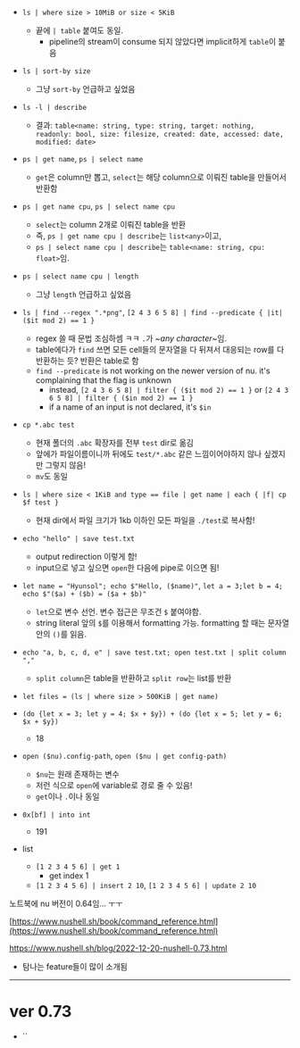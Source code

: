 - `ls | where size > 10MiB or size < 5KiB`
  - 끝에 `| table` 붙여도 동일.
    - pipeline의 stream이 consume 되지 않았다면 implicit하게 `table`이 붙음
- `ls | sort-by size`
  - 그냥 `sort-by` 언급하고 싶었음
- `ls -l | describe`
  - 결과: `table<name: string, type: string, target: nothing, readonly: bool, size: filesize, created: date, accessed: date, modified: date>`
- `ps | get name`, `ps | select name`
  - `get`은 column만 뽑고, `select`는 해당 column으로 이뤄진 table을 만들어서 반환함
- `ps | get name cpu`, `ps | select name cpu`
  - `select`는 column 2개로 이뤄진 table을 반환
  - 즉, `ps | get name cpu | describe`는 `list<any>`이고,
  - `ps | select name cpu | describe`는 `table<name: string, cpu: float>`임.
- `ps | select name cpu | length`
  - 그냥 `length` 언급하고 싶었음
- `ls | find --regex ".*png"`, `[2 4 3 6 5 8] | find --predicate { |it| ($it mod 2) == 1 }`
  - regex 쓸 때 문법 조심하셈 ㅋㅋ `.`가 ~_any character_~임.
  - table에다가 `find` 쓰면 모든 cell들의 문자열을 다 뒤져서 대응되는 row를 다 반환하는 듯? 반환은 table로 함
  - `find --predicate` is not working on the newer version of nu. it's complaining that the flag is unknown
    - instead, `[2 4 3 6 5 8] | filter { ($it mod 2) == 1 }` or `[2 4 3 6 5 8] | filter { ($in mod 2) == 1 }`
    - if a name of an input is not declared, it's `$in`
- `cp *.abc test`
  - 현재 폴더의 `.abc` 확장자를 전부 `test` dir로 옮김
  - 앞에가 파일이름이니까 뒤에도 `test/*.abc` 같은 느낌이어야하지 않나 싶겠지만 그렇지 않음!
  - `mv`도 동일
- `ls | where size < 1KiB and type == file | get name | each { |f| cp $f test }`
  - 현재 dir에서 파일 크기가 1kb 이하인 모든 파일을 `./test`로 복사함!
- `echo "hello" | save test.txt`
  - output redirection 이렇게 함!
  - input으로 넣고 싶으면 `open`한 다음에 pipe로 이으면 됨!
- `let name = "Hyunsol"; echo $"Hello, ($name)"`, `let a = 3;let b = 4; echo $"($a) + ($b) = ($a + $b)"`
  - `let`으로 변수 선언. 변수 접근은 무조건 `$` 붙여야함.
  - string literal 앞의 `$`를 이용해서 formatting 가능. formatting 할 때는 문자열 안의 `()`를 읽음.
- `echo "a, b, c, d, e" | save test.txt; open test.txt | split column ","`
  - `split column`은 table을 반환하고 `split row`는 list를 반환
- `let files = (ls | where size > 500KiB | get name)`
- `(do {let x = 3; let y = 4; $x + $y}) + (do {let x = 5; let y = 6; $x + $y})`
  - 18
- `open ($nu).config-path`, `open ($nu | get config-path)`
  - `$nu`는 원래 존재하는 변수
  - 저런 식으로 `open`에 variable로 경로 줄 수 있음!
  - `get`이나 `.`이나 동일
- `0x[bf] | into int`
  - 191

- list
  - `[1 2 3 4 5 6] | get 1`
    - get index 1
  - `[1 2 3 4 5 6] | insert 2 10`, `[1 2 3 4 5 6] | update 2 10`

노트북에 nu 버전이 0.64임... ㅜㅜ

[https://www.nushell.sh/book/command_reference.html](https://www.nushell.sh/book/command_reference.html)

https://www.nushell.sh/blog/2022-12-20-nushell-0.73.html
- 탐나는 feature들이 많이 소개됨

---

# ver 0.73

- ``